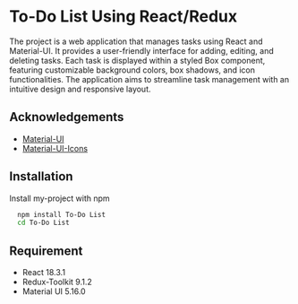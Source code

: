 # To-Do List Using React/Redux

The project is a web application that manages tasks using React and Material-UI. It provides a user-friendly interface for adding, editing, and deleting tasks. Each task is displayed within a styled Box component, featuring customizable background colors, box shadows, and icon functionalities. The application aims to streamline task management with an intuitive design and responsive layout.


## Acknowledgements

 - [Material-UI](https://mui.com/)
 - [Material-UI-Icons](https://mui.com/material-ui/material-icons/)


## Installation

Install my-project with npm

```bash
  npm install To-Do List
  cd To-Do List
```

## Requirement

- React 18.3.1
- Redux-Toolkit 9.1.2
- Material UI 5.16.0
